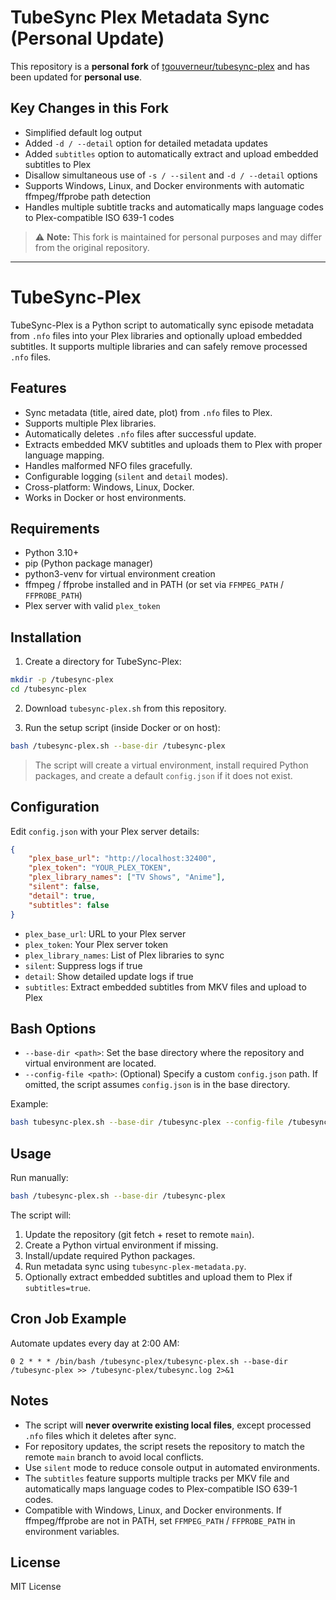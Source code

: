 # TubeSync Plex Metadata Sync (Personal Update)

This repository is a **personal fork** of [tgouverneur/tubesync-plex](https://github.com/tgouverneur/tubesync-plex) and has been updated for **personal use**.

## Key Changes in this Fork
- Simplified default log output
- Added `-d / --detail` option for detailed metadata updates
- Added `subtitles` option to automatically extract and upload embedded subtitles to Plex
- Disallow simultaneous use of `-s / --silent` and `-d / --detail` options
- Supports Windows, Linux, and Docker environments with automatic ffmpeg/ffprobe path detection
- Handles multiple subtitle tracks and automatically maps language codes to Plex-compatible ISO 639-1 codes

> ⚠️ **Note:** This fork is maintained for personal purposes and may differ from the original repository.

---

# TubeSync-Plex

TubeSync-Plex is a Python script to automatically sync episode metadata from `.nfo` files into your Plex libraries and optionally upload embedded subtitles. It supports multiple libraries and can safely remove processed `.nfo` files.

## Features

- Sync metadata (title, aired date, plot) from `.nfo` files to Plex.
- Supports multiple Plex libraries.
- Automatically deletes `.nfo` files after successful update.
- Extracts embedded MKV subtitles and uploads them to Plex with proper language mapping.
- Handles malformed NFO files gracefully.
- Configurable logging (`silent` and `detail` modes).
- Cross-platform: Windows, Linux, Docker.
- Works in Docker or host environments.

## Requirements

- Python 3.10+  
- pip (Python package manager)  
- python3-venv for virtual environment creation  
- ffmpeg / ffprobe installed and in PATH (or set via `FFMPEG_PATH` / `FFPROBE_PATH`)  
- Plex server with valid `plex_token`

## Installation

1. Create a directory for TubeSync-Plex:

```bash
mkdir -p /tubesync-plex
cd /tubesync-plex
```

2. Download `tubesync-plex.sh` from this repository.

3. Run the setup script (inside Docker or on host):

```bash
bash /tubesync-plex.sh --base-dir /tubesync-plex
```

> The script will create a virtual environment, install required Python packages, and create a default `config.json` if it does not exist.

## Configuration

Edit `config.json` with your Plex server details:

```json
{
    "plex_base_url": "http://localhost:32400",
    "plex_token": "YOUR_PLEX_TOKEN",
    "plex_library_names": ["TV Shows", "Anime"],
    "silent": false,
    "detail": true,
    "subtitles": false
}
```

- `plex_base_url`: URL to your Plex server  
- `plex_token`: Your Plex server token  
- `plex_library_names`: List of Plex libraries to sync  
- `silent`: Suppress logs if true  
- `detail`: Show detailed update logs if true  
- `subtitles`: Extract embedded subtitles from MKV files and upload to Plex

## Bash Options

- `--base-dir <path>`: Set the base directory where the repository and virtual environment are located.  
- `--config-file <path>`: (Optional) Specify a custom `config.json` path. If omitted, the script assumes `config.json` is in the base directory.  

Example:

```bash
bash tubesync-plex.sh --base-dir /tubesync-plex --config-file /tubesync-plex/config.json
```

## Usage

Run manually:

```bash
bash /tubesync-plex.sh --base-dir /tubesync-plex
```

The script will:

1. Update the repository (git fetch + reset to remote `main`).  
2. Create a Python virtual environment if missing.  
3. Install/update required Python packages.  
4. Run metadata sync using `tubesync-plex-metadata.py`.  
5. Optionally extract embedded subtitles and upload them to Plex if `subtitles=true`.

## Cron Job Example

Automate updates every day at 2:00 AM:

```cron
0 2 * * * /bin/bash /tubesync-plex/tubesync-plex.sh --base-dir /tubesync-plex >> /tubesync-plex/tubesync.log 2>&1
```

## Notes

- The script will **never overwrite existing local files**, except processed `.nfo` files which it deletes after sync.  
- For repository updates, the script resets the repository to match the remote `main` branch to avoid local conflicts.  
- Use `silent` mode to reduce console output in automated environments.  
- The `subtitles` feature supports multiple tracks per MKV file and automatically maps language codes to Plex-compatible ISO 639-1 codes.  
- Compatible with Windows, Linux, and Docker environments. If ffmpeg/ffprobe are not in PATH, set `FFMPEG_PATH` / `FFPROBE_PATH` in environment variables.

## License

MIT License
